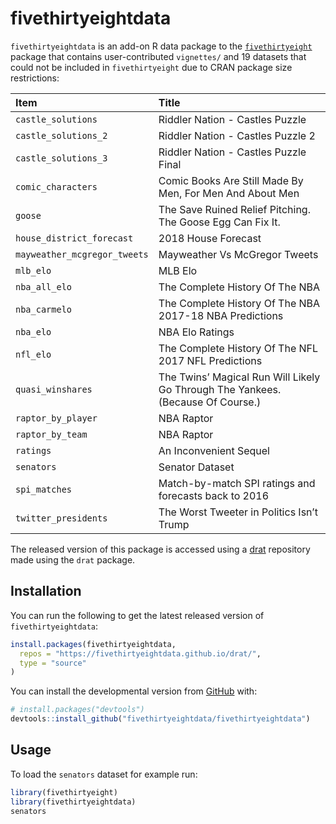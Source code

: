 
<!-- README.md is generated from README.Rmd. Please edit that file -->

# fivethirtyeightdata

`fivethirtyeightdata` is an add-on R data package to the
[`fivethirtyeight`](fivethirtyeight-r.netlify.com/) package that
contains user-contributed `vignettes/` and 19 datasets that could not be
included in `fivethirtyeight` due to CRAN package size restrictions:

| Item                         | Title                                                                           |
| :--------------------------- | :------------------------------------------------------------------------------ |
| `castle_solutions`           | Riddler Nation - Castles Puzzle                                                 |
| `castle_solutions_2`         | Riddler Nation - Castles Puzzle 2                                               |
| `castle_solutions_3`         | Riddler Nation - Castles Puzzle Final                                           |
| `comic_characters`           | Comic Books Are Still Made By Men, For Men And About Men                        |
| `goose`                      | The Save Ruined Relief Pitching. The Goose Egg Can Fix It.                      |
| `house_district_forecast`    | 2018 House Forecast                                                             |
| `mayweather_mcgregor_tweets` | Mayweather Vs McGregor Tweets                                                   |
| `mlb_elo`                    | MLB Elo                                                                         |
| `nba_all_elo`                | The Complete History Of The NBA                                                 |
| `nba_carmelo`                | The Complete History Of The NBA 2017-18 NBA Predictions                         |
| `nba_elo`                    | NBA Elo Ratings                                                                 |
| `nfl_elo`                    | The Complete History Of The NFL 2017 NFL Predictions                            |
| `quasi_winshares`            | The Twins’ Magical Run Will Likely Go Through The Yankees. (Because Of Course.) |
| `raptor_by_player`           | NBA Raptor                                                                      |
| `raptor_by_team`             | NBA Raptor                                                                      |
| `ratings`                    | An Inconvenient Sequel                                                          |
| `senators`                   | Senator Dataset                                                                 |
| `spi_matches`                | Match-by-match SPI ratings and forecasts back to 2016                           |
| `twitter_presidents`         | The Worst Tweeter in Politics Isn’t Trump                                       |

The released version of this package is accessed using a
[drat](https://github.com/fivethirtyeightdata/drat) repository made
using the `drat` package.

## Installation

You can run the following to get the latest released version of
`fivethirtyeightdata`:

``` r
install.packages(fivethirtyeightdata,
  repos = "https://fivethirtyeightdata.github.io/drat/",
  type = "source"
)
```

You can install the developmental version from
[GitHub](https://github.com/fivethirtyeightdata/fivethirtyeightdata)
with:

``` r
# install.packages("devtools")
devtools::install_github("fivethirtyeightdata/fivethirtyeightdata")
```

## Usage

To load the `senators` dataset for example run:

``` r
library(fivethirtyeight)
library(fivethirtyeightdata)
senators
```

